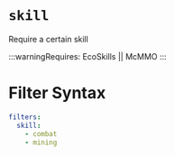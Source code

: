 # `skill`

Require a certain skill

:::warningRequires:
EcoSkills || McMMO
:::

# Filter Syntax
```yaml
filters:
  skill:
    - combat
    - mining
```
